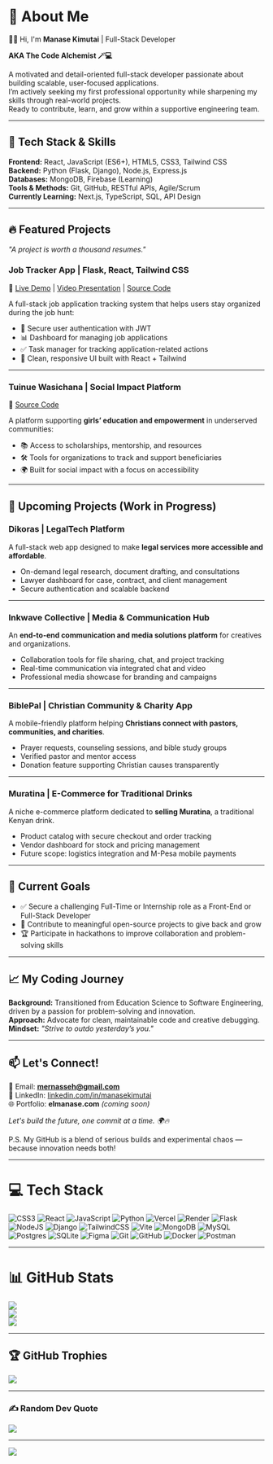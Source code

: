 # 💫 About Me
👨‍💻 Hi, I'm **Manase Kimutai** | Full-Stack Developer  

**AKA The Code Alchemist 🪄💻**  

A motivated and detail-oriented full-stack developer passionate about building scalable, user-focused applications.  
I’m actively seeking my first professional opportunity while sharpening my skills through real-world projects.  
Ready to contribute, learn, and grow within a supportive engineering team.  

---

## 🚀 Tech Stack & Skills
**Frontend:** React, JavaScript (ES6+), HTML5, CSS3, Tailwind CSS  
**Backend:** Python (Flask, Django), Node.js, Express.js  
**Databases:** MongoDB, Firebase (Learning)  
**Tools & Methods:** Git, GitHub, RESTful APIs, Agile/Scrum  
**Currently Learning:** Next.js, TypeScript, SQL, API Design  

---

## 🔥 Featured Projects
*"A project is worth a thousand resumes."*  

### **Job Tracker App | Flask, React, Tailwind CSS**  
🔗 [Live Demo](https://job-tracker-app-phi.vercel.app) | [Video Presentation](https://www.loom.com/share/b8947c5061774f42b43fdc68fd3d882b?sid=007f3438-6d5f-4700-b404-28307c963b2c) | [Source Code](https://github.com/ngoriest/Job-tracker-app)  

A full-stack job application tracking system that helps users stay organized during the job hunt:  
- 🔐 Secure user authentication with JWT  
- 📊 Dashboard for managing job applications  
- ✅ Task manager for tracking application-related actions  
- 🎨 Clean, responsive UI built with React + Tailwind  

---

### **Tuinue Wasichana | Social Impact Platform**  
🔗 [Source Code](https://github.com/Xazerr/Tuinue-Wasichana)  

A platform supporting **girls’ education and empowerment** in underserved communities:  
- 📚 Access to scholarships, mentorship, and resources  
- 🛠 Tools for organizations to track and support beneficiaries  
- 🌍 Built for social impact with a focus on accessibility  

---

## 🌱 Upcoming Projects (Work in Progress)

### **Dikoras | LegalTech Platform**  
A full-stack web app designed to make **legal services more accessible and affordable**.  
- On-demand legal research, document drafting, and consultations  
- Lawyer dashboard for case, contract, and client management  
- Secure authentication and scalable backend  

---

### **Inkwave Collective | Media & Communication Hub**  
An **end-to-end communication and media solutions platform** for creatives and organizations.  
- Collaboration tools for file sharing, chat, and project tracking  
- Real-time communication via integrated chat and video  
- Professional media showcase for branding and campaigns  

---

### **BiblePal | Christian Community & Charity App**  
A mobile-friendly platform helping **Christians connect with pastors, communities, and charities**.  
- Prayer requests, counseling sessions, and bible study groups  
- Verified pastor and mentor access  
- Donation feature supporting Christian causes transparently  

---

### **Muratina | E-Commerce for Traditional Drinks**  
A niche e-commerce platform dedicated to **selling Muratina**, a traditional Kenyan drink.  
- Product catalog with secure checkout and order tracking  
- Vendor dashboard for stock and pricing management  
- Future scope: logistics integration and M-Pesa mobile payments  

---

## 🎯 Current Goals
- ✅ Secure a challenging Full-Time or Internship role as a Front-End or Full-Stack Developer  
- 🔨 Contribute to meaningful open-source projects to give back and grow  
- 🏆 Participate in hackathons to improve collaboration and problem-solving skills  

---

## 📈 My Coding Journey
**Background:** Transitioned from Education Science to Software Engineering, driven by a passion for problem-solving and innovation.  
**Approach:** Advocate for clean, maintainable code and creative debugging.  
**Mindset:** *"Strive to outdo yesterday’s you."*  

---

## 📫 Let's Connect!
💌 Email: **mernasseh@gmail.com**  
💼 LinkedIn: [linkedin.com/in/manasekimutai](https://linkedin.com/in/manasekimutai)  
🌐 Portfolio: **elmanase.com** *(coming soon)*  

*Let's build the future, one commit at a time. 🌍🔥*  

P.S. My GitHub is a blend of serious builds and experimental chaos — because innovation needs both!  

---

# 💻 Tech Stack
![CSS3](https://img.shields.io/badge/css3-%231572B6.svg?style=for-the-badge&logo=css3&logoColor=white) 
![React](https://img.shields.io/badge/react-%2320232a.svg?style=for-the-badge&logo=react&logoColor=%2361DAFB) 
![JavaScript](https://img.shields.io/badge/javascript-%23323330.svg?style=for-the-badge&logo=javascript&logoColor=%23F7DF1E) 
![Python](https://img.shields.io/badge/python-3670A0?style=for-the-badge&logo=python&logoColor=ffdd54) 
![Vercel](https://img.shields.io/badge/vercel-%23000000.svg?style=for-the-badge&logo=vercel&logoColor=white) 
![Render](https://img.shields.io/badge/Render-%46E3B7.svg?style=for-the-badge&logo=render&logoColor=white) 
![Flask](https://img.shields.io/badge/flask-%23000.svg?style=for-the-badge&logo=flask&logoColor=white) 
![NodeJS](https://img.shields.io/badge/node.js-6DA55F?style=for-the-badge&logo=node.js&logoColor=white) 
![Django](https://img.shields.io/badge/django-%23092E20.svg?style=for-the-badge&logo=django&logoColor=white) 
![TailwindCSS](https://img.shields.io/badge/tailwindcss-%2338B2AC.svg?style=for-the-badge&logo=tailwind-css&logoColor=white) 
![Vite](https://img.shields.io/badge/vite-%23646CFF.svg?style=for-the-badge&logo=vite&logoColor=white) 
![MongoDB](https://img.shields.io/badge/MongoDB-%234ea94b.svg?style=for-the-badge&logo=mongodb&logoColor=white) 
![MySQL](https://img.shields.io/badge/mysql-4479A1.svg?style=for-the-badge&logo=mysql&logoColor=white) 
![Postgres](https://img.shields.io/badge/postgres-%23316192.svg?style=for-the-badge&logo=postgresql&logoColor=white) 
![SQLite](https://img.shields.io/badge/sqlite-%2307405e.svg?style=for-the-badge&logo=sqlite&logoColor=white) 
![Figma](https://img.shields.io/badge/figma-%23F24E1E.svg?style=for-the-badge&logo=figma&logoColor=white) 
![Git](https://img.shields.io/badge/git-%23F05033.svg?style=for-the-badge&logo=git&logoColor=white) 
![GitHub](https://img.shields.io/badge/github-%23121011.svg?style=for-the-badge&logo=github&logoColor=white) 
![Docker](https://img.shields.io/badge/docker-%230db7ed.svg?style=for-the-badge&logo=docker&logoColor=white) 
![Postman](https://img.shields.io/badge/Postman-FF6C37?style=for-the-badge&logo=postman&logoColor=white) 

---

# 📊 GitHub Stats
![](https://github-readme-stats.vercel.app/api?username=ngoriest&theme=dark&hide_border=false&include_all_commits=true&count_private=true)  
![](https://nirzak-streak-stats.vercel.app/?user=ngoriest&theme=dark&hide_border=false)  
![](https://github-readme-stats.vercel.app/api/top-langs/?username=ngoriest&theme=dark&hide_border=false&include_all_commits=true&count_private=true&layout=compact)  

---

## 🏆 GitHub Trophies
![](https://github-profile-trophy.vercel.app/?username=ngoriest&theme=dark&no-frame=false&no-bg=true&margin-w=4)  

---

### ✍️ Random Dev Quote
![](https://quotes-github-readme.vercel.app/api?type=horizontal&theme=radical)  

---

[![](https://visitcount.itsvg.in/api?id=ngoriest&icon=0&color=0)](https://visitcount.itsvg.in)  
